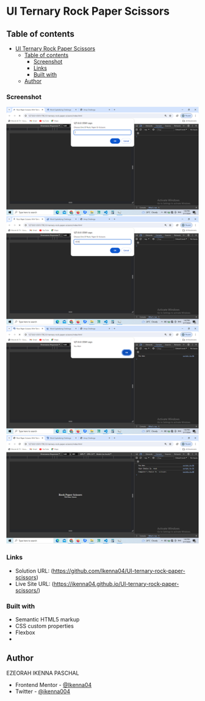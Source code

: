 # UI Ternary Rock Paper Scissors

## Table of contents

- [UI Ternary Rock Paper Scissors](#ui-ternary-rock-paper-scissors)
  - [Table of contents](#table-of-contents)
    - [Screenshot](#screenshot)
    - [Links](#links)
    - [Built with](#built-with)
  - [Author](#author)

### Screenshot

![](<screen-shots/Screenshot%20(149).png>)
![](<screen-shots/Screenshot%20(150).png>)
![](<screen-shots/Screenshot%20(151).png>)
![](<screen-shots/Screenshot%20(152).png>)

### Links

- Solution URL: (https://github.com/Ikenna04/UI-ternary-rock-paper-scissors)
- Live Site URL: (https://ikenna04.github.io/UI-ternary-rock-paper-scissors/)

### Built with

- Semantic HTML5 markup
- CSS custom properties
- Flexbox
-

## Author

EZEORAH IKENNA PASCHAL

<!-- - Website - [Add your name here](https://www.your-site.com) -->

- Frontend Mentor - [@Ikenna04](https://www.frontendmentor.io/profile/Ikenna04)
- Twitter - [@ikenna004](https://www.twitter.com/ikenna004)
